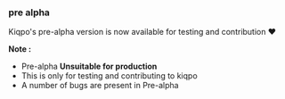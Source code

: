 ### pre alpha

Kiqpo's pre-alpha version is now available for testing and contribution :heart:










**Note :**
- Pre-alpha **Unsuitable for production** 
- This is only for testing and contributing to kiqpo
- A number of bugs are present in Pre-alpha
